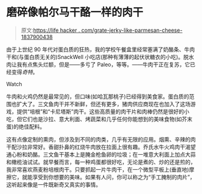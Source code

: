 # 磨碎像帕尔马干酪一样的肉干

> 原文:[https://life hacker . com/grate-jerky-like-parmesan-cheese-1837900438](https://lifehacker.com/grate-jerky-like-parmesan-cheese-1837900438)

由于上世纪 90 年代对蛋白质的狂热，我的学校午餐盒里经常塞满了奶酪条、牛肉干和(与蛋白质无关的)SnackWell 小吃店(那种有薄薄的起伏状糖衣的小吃)。脱水肉让我有点焦头烂额，但是——多亏了 Paleo，等等。——牛肉干正在复苏，它已经变得*奇特*。

Watch

牛肉和火鸡仍然是最常见的，但口味(如哈瓦那桃子)已经得到美食家。蛋白质的范围也扩大了。三文鱼肉干并不新鲜，但还有更多，猪肉供应商现在也加入了这场游戏，提供“培根”和“卡尼塔斯”肉干。这些高质量的肉干片和肉棒仍然是很好的小吃，但它们也是沙拉、意大利面、烤蔬菜和几乎任何你能想到的美味食物(如芥末蛋)的绝佳配料。

这有点像定制的熏肉，但涉及到不同的肉类，几乎有无限的应用。烟熏、辛辣的肉干配沙拉非常好。香甜扑鼻的红烧牛肉放在拉面上很有趣。乔氏水牛火鸡肉干渴望通心粉和奶酪。三文鱼干基本上是腌金枪鱼卵的垃圾；在一堆意大利面上加点大蒜和橄榄油试试。就早餐而言，每一种鸡蛋都很好吃，无论是煮的、炒的还是煎的，我非常喜欢燕麦粉培根肉干。只要抓起一片牛肉干，在一个微型平板上(垂直地)摩擦它，就能享受到你想要的美味。如果有人问，你可以称之为“手工腌制的肉片”，这听起来像是一件既新奇又真实的事情。